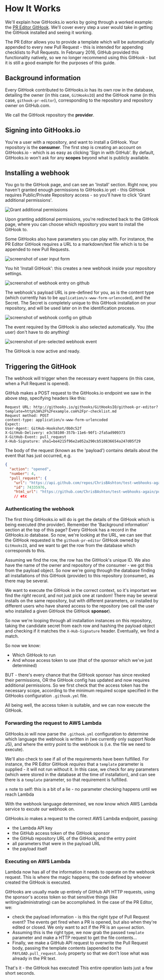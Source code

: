 # How It Works
We'll explain how GitHooks.io works by going through a worked example: the [PR Editor GitHook](http://githooks.io/githooks/GitHooksIO/githook-pr-editor). We'll cover every step a user would take in getting the GitHook installed and seeing it working.

The PR Editor allows you to provide a template which will be automatically appended to every new Pull Request - this is intended for appending checklists to Pull Requests. In February 2016, GitHub provided this functionality natively, so we no longer recommend using this GitHook - but it is still a good example for the purposes of this guide.

## Background information
Every GitHook contributed to GitHooks.io has its own row in the database, detailing the owner (in this case, `GitHooksIO`) and the GitHook name (in this case, `githook-pr-editor`), corresponding to the repository and repository owner on GitHub.com.

We call the GitHook repository the **provider**.

## Signing into GitHooks.io
You're a user with a repository, and want to install a GitHook. *Your* repository is the **consumer**. The first step is creating an account on GitHooks.io - which is as easy as clicking 'Sign in with GitHub'. By default, GitHooks.io won't ask for any **scopes** beyond what is publicly available.

## Installing a webhook
You go to the GitHook page, and can see an 'Install' section. Right now, you haven't granted enough permissions to GitHooks.io yet - this GitHook requires Public/Private Repository access - so you'll have to click 'Grant additional permissions'.

![Grant additional permissions](https://cloud.githubusercontent.com/assets/16819594/16716188/8f7a01b0-46ed-11e6-8751-e035a898950f.png)

Upon granting additional permissions, you're redirected back to the GitHook page, where you can choose which repository you want to install the GitHook to.

Some GitHooks also have parameters you can play with. For instance, the PR Editor GitHook requires a URL to a markdown/text file which is to be appended to new Pull Requests.

![screenshot of user input form](https://cloud.githubusercontent.com/assets/16819594/16172564/8bcfb37c-3584-11e6-9a34-286fa061b043.png)

You hit 'Install GitHook': this creates a new webhook inside your repository settings.

![screenshot of webhook entry on github](https://cloud.githubusercontent.com/assets/16819594/16172662/a987ea56-3584-11e6-8c3f-d9668e90aaaa.png)

The webhook's payload URL is pre-defined for you, as is the content type (which currently has to be `application/x-www-form-urlencoded`), and the Secret. The Secret is completely unique to this GitHook installation on your repository, and will be used later on in the identification process.

![screenshot of webhook config on github](https://cloud.githubusercontent.com/assets/16819594/16172665/b7fed900-3584-11e6-921b-3e316f476f86.png)

The event required by the GitHook is also selected automatically. You (the user) don't have to do anything!

![screenshot of pre-selected webhook event](https://cloud.githubusercontent.com/assets/16819594/16172681/37634e24-3585-11e6-8b5f-cc3c01d8ad11.png)

The GitHook is now active and ready.

## Triggering the GitHook
The webhook will trigger when the necessary event happens (in this case, when a Pull Request is opened).

GitHub makes a POST request to the GitHooks.io endpoint we saw in the above step, specifying headers like this:

```
Request URL: http://githooks.io/githooks/GitHooksIO/githook-pr-editor?template=http%3A%2F%2Fexample.com%2Fpr-checklist.md
Request method: POST
content-type: application/x-www-form-urlencoded
Expect: 
User-Agent: GitHub-Hookshot/0b0c52f
X-GitHub-Delivery: e3c58100-357b-11e6-90f1-2fa5ad909373
X-GitHub-Event: pull_request
X-Hub-Signature: sha1=be4215f96e2a052a290cb510836654a247d05f29
```

The body of the request (known as the 'payload') contains details about the event that has just occurred, e.g.

```json
{
  "action": "opened",
  "number": 4,
  "pull_request": {
    "url": "https://api.github.com/repos/ChrisBAshton/test-webhooks-again/pulls/4",
    "id": 74335976,
    "html_url": "https://github.com/ChrisBAshton/test-webhooks-again/pull/4",
    // etc
```

### Authenticating the webhook
The first thing GitHooks.io will do is get the details of the GitHook which is being executed (the provider). Remember the 'Background information' section at the top of this page? Every GitHook has a record in the GitHooks.io database. So now, we're looking at the URL, we can see that the GitHook requested is the `githook-pr-editor` GitHook owned by `GitHooksIO`, and we want to get the row from the database which corresponds to this.

Assuming we find the row, the row has the GitHook's unique ID. We also have the name of the owner and repository of the consumer - we got this from the payload object. So now we're going through the database finding all installations of this GitHook (provider) to this repository (consumer), as there may be several.

We want to execute the GitHook in the correct context, so it's important we find the *right* record, and not just pick one at random! There may be several installs on the same repository, but with different parameters, or installed by different users who have shared access to the repository (we call the user who installed a given GitHook the GitHook **sponsor**).

So now we're looping through all installation instances on this repository, taking the candidate secret from each row and hashing the payload object and checking if it matches the `X-Hub-Signature` header. Eventually, we find a match.

So now we know:

* Which GitHook to run
* And whose access token to use (that of the *sponsor* which we've just determined)

BUT - there's every chance that the GitHook sponsor has since revoked their permissions, OR the GitHook config has updated and now requires additional permissions. So we first check that the access token has the necessary scope, according to the minimum required scope specified in the GitHooks configuration `.githook.yml` file.

All being well, the access token is suitable, and we can now execute the GitHook.

### Forwarding the request to AWS Lambda
GitHooks.io will now parse the `.githook.yml` configuration to determine which language the webhook is written in (we currently only support Node JS), and where the entry point to the webhook is (i.e. the file we need to execute).

We'll also check to see if all of the requirements have been fulfilled. For instance, the PR Editor GitHook *requires* that a `template` parameter is supplied - it will not run without it. In this case, we check for any parameters (which were stored in the database at the time of installation), and can see there is a `template` parameter, so that requirement is fulfilled.

± note to self: this is a bit of a lie - no parameter checking happens until we reach Lambda

With the webhook language determined, we now know which AWS Lambda service to excute our webhook on.

GitHooks.io makes a request to the correct AWS Lambda endpoint, passing:

* the Lambda API key
* the GitHub access token of the GitHook sponsor
* the GitHub repository URL of the GitHook, and the entry point
* all parameters that were in the payload URL
* the payload itself

### Executing on AWS Lambda
Lambda now has all of the information it needs to operate on the webhook request. This is where the magic happens; the code defined by whoever created the GitHook is executed.

GitHooks are usually made up entirely of GitHub API HTTP requests, using the sponsor's access token so that sensitive things (like writing/administrating) can be accomplished. In the case of the PR Editor, we:

* check the payload information - is this the right *type* of Pull Request event? The events get fired when a PR is opened, but also when they're edited or closed. We only want to act if the PR is an `opened` action.
* Assuming this is the right type, we now grab the passed `template` parameter and make a HTTP request to get the file contents...
* Finally, we make a GitHub API request to overwrite the Pull Request body, passing the template contents (appended to the `PAYLOAD.pull_request.body` property so that we don't lose what was already in the PR text.

That's it - the GitHook has executed! This entire operation lasts just a few short seconds.
